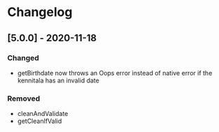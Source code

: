 # Changelog

## [5.0.0] - 2020-11-18

### Changed

- getBirthdate now throws an Oops error instead of native error if the kennitala has an invalid date

### Removed

- cleanAndValidate
- getCleanIfValid
